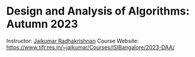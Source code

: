 # Design and Analysis of Algorithms: Autumn 2023

Instructor: [Jaikumar Radhakrishnan](https://www.tcs.tifr.res.in/~jaikumar/)
Course Website: https://www.tifr.res.in/~jaikumar/Courses/ISIBangalore/2023-DAA/
